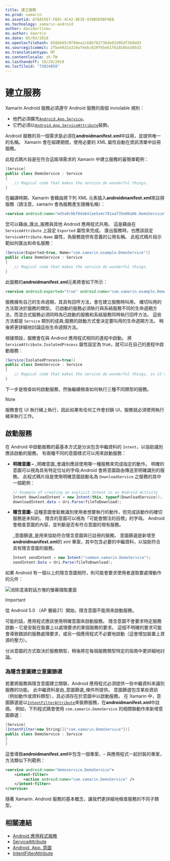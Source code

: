 ```yaml
---
title: 建立服務
ms.prod: xamarin
ms.assetid: A78A55E7-FB5C-4C42-8E3E-939B5E98F9EB
ms.technology: xamarin-android
author: davidortinau
ms.author: daortin
ms.date: 05/03/2018
ms.openlocfilehash: 658bb65c9f9dea2c68b782736de02d95df368dd3
ms.sourcegitcommit: 2fbe4932a319af4ebc829f65eb1fb1816ba305d3
ms.translationtype: MT
ms.contentlocale: zh-TW
ms.lasthandoff: 10/29/2019
ms.locfileid: "73024858"
---
```

# <a name="creating-a-service"></a>建立服務

Xamarin Android 服務必須遵守 Android 服務的兩個 inviolable 規則：

- 他們必須擴充[`Android.App.Service`](xref:Android.App.Service)。
- 它們必須以[`Android.App.ServiceAttribute`](xref:Android.App.ServiceAttribute)裝飾。

Android 服務的另一個需求是必須在**androidmanifest.xml**中註冊，並提供唯一的名稱。 Xamarin 會在組建期間，使用必要的 XML 屬性自動在資訊清單中註冊服務。

此程式碼片段是在符合這兩項需求的 Xamarin 中建立服務的最簡單範例：  

```csharp
[Service]
public class DemoService : Service
{
    // Magical code that makes the service do wonderful things.
}
```

在編譯時期，Xamarin 會藉由將下列 XML 元素插入**androidmanifest.xml**來註冊服務（請注意，xamarin 會為服務產生隨機名稱）：

```xml
<service android:name="md5a0cbbf8da641ae5a4c781aaf35e00a86.DemoService" />
```

您可以藉由_匯出_服務與其他 Android 應用程式共用。 這是藉由在 `ServiceAttribute` 上設定 `Exported` 屬性來完成。 匯出服務時，也應該設定 `ServiceAttribute.Name` 屬性，為服務提供有意義的公用名稱。 此程式碼片段示範如何匯出和命名服務：

```csharp
[Service(Exported=true, Name="com.xamarin.example.DemoService")]
public class DemoService : Service
{
    // Magical code that makes the service do wonderful things.
}
```

此服務的**androidmanifest.xml**元素將會如下所示：

```xml
<service android:exported="true" android:name="com.xamarin.example.DemoService" />
```

服務擁有自己的生命週期，其具有回呼方法，會在建立服務時叫用。 確切叫用的方法取決於服務的類型。 已啟動的服務必須執行與系結服務不同的生命週期方法，而混合式服務必須同時為已啟動的服務和系結服務同時執行回呼方法。 這些方法都是 `Service` 類別的成員;服務的啟動方式會決定要叫用的生命週期方法。 稍後將更詳細地討論這些生命週期方法。

根據預設，服務會在與 Android 應用程式相同的進程中啟動。 將 `ServiceAttribute.IsolatedProcess` 屬性設定為 true，就可以在自己的進程中啟動服務：

```csharp
[Service(IsolatedProcess=true)]
public class DemoService : Service
{
    // Magical code that makes the service do wonderful things, in it's own process!
}
```

下一步是檢查如何啟動服務，然後繼續檢查如何執行三種不同類型的服務。

> [!NOTE]
> 服務會在 UI 執行緒上執行，因此如果有任何工作會封鎖 UI，服務就必須使用執行緒來執行工作。

## <a name="starting-a-service"></a>啟動服務

在 Android 中啟動服務的最基本方式是分派包含中繼資料的 `Intent`，以協助識別應該啟動的服務。 有兩種不同的意圖樣式可以用來啟動服務：

- **明確意圖 &ndash;** _明確意圖_會識別應該使用哪一種服務來完成指定的動作。 明確的意圖可以視為具有特定位址的字母;Android 會將意圖路由傳送至明確識別的服務。 此程式碼片段是使用明確意圖啟動名為 `DownloadService` 之服務的其中一個範例：

    ```csharp
    // Example of creating an explicit Intent in an Android Activity
    Intent downloadIntent = new Intent(this, typeof(DownloadService));
    downloadIntent.data = Uri.Parse(fileToDownload);
    ```

- **隱含意圖**&ndash; 這種意圖會鬆散識別使用者想要執行的動作，但完成該動作的確切服務是未知的。 隱含的意圖可以視為「可能會關注的目標」的字母。
    Android 會檢查意圖的內容，並判斷是否有符合意圖的現有服務。

    _意圖篩選_是用來協助符合隱含意圖與已註冊的服務。 意圖篩選是新增至**androidmanifest.xml**的 xml 專案，其中包含必要的中繼資料，以協助符合具有隱含意圖的服務。

    ```csharp
    Intent sendIntent = new Intent("common.xamarin.DemoService");
    sendIntent.Data = Uri.Parse(fileToDownload);
    ```

如果 Android 有一個以上的隱含意圖相符，則可能會要求使用者選取要處理動作的元件：

![消除混淆對話方塊的螢幕擷取畫面](images/creating-a-service-01.png "消除混淆對話方塊的螢幕擷取畫面")

> [!IMPORTANT]
> 從 Android 5.0 （AP 層級21）開始，隱含意圖不能用來啟動服務。

可能的話，應用程式應該使用明確意圖來啟動服務。 隱含意圖不會要求特定服務啟動 &ndash; 它是安裝在裝置上以處理要求的某個服務的要求。 這個不明確的要求可能會導致錯誤的服務處理要求，或另一個應用程式不必要地啟動（這會增加裝置上資源的壓力）。

分派意圖的方式取決於服務類型，稍後將在每個服務類型特定的指南中更詳細地討論。

### <a name="creating-an-intent-filter-for-implicit-intents"></a>為隱含意圖建立意圖篩選

若要將服務與隱含意圖建立關聯，Android 應用程式必須提供一些中繼資料來識別服務的功能。 此中繼資料是由_意圖篩選_條件所提供。 意圖篩選包含某些資訊（例如動作或資料類型），其必須存在於意圖中以啟動服務。 在 Xamarin 中，意圖篩選是以[`IntentFilterAttribute`](xref:Android.App.IntentFilterAttribute)來裝飾服務，在**androidmanifest.xml**中註冊。 例如，下列程式碼會使用 `com.xamarin.DemoService` 的相關聯動作來新增意圖篩選：

```csharp
[Service]
[IntentFilter(new String[]{"com.xamarin.DemoService"})]
public class DemoService : Service
{
}
```

這會導致**androidmanifest.xml**中包含一個專案，&ndash; 與應用程式一起封裝的專案，方法類似下列範例：

```xml
<service android:name="demoservice.DemoService">
    <intent-filter>
        <action android:name="com.xamarin.DemoService" />
    </intent-filter>
</service>
```

隨著 Xamarin. Android 服務的基本概念，讓我們更詳細地檢查服務的不同子類型。

## <a name="related-links"></a>相關連結

- [Android 應用程式服務](xref:Android.App.Service)
- [ServiceAttribute](xref:Android.App.ServiceAttribute)
- [Android. App. 意圖](xref:Android.Content.Intent)
- [IntentFilterAttribute](xref:Android.App.IntentFilterAttribute)
